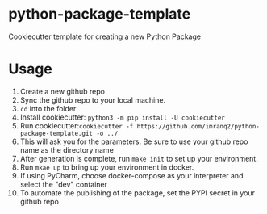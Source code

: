 # python-package-template
Cookiecutter template for creating a new Python Package

# Usage
1. Create a new github repo
2. Sync the github repo to your local machine.
3. `cd` into the folder
4. Install cookiecutter: `python3 -m pip install -U cookiecutter`
5. Run cookiecutter:`cookiecutter -f https://github.com/imranq2/python-package-template.git -o ../`
6. This will ask you for the parameters.  Be sure to use your github repo name as the directory name
7. After generation is complete, run `make init` to set up your environment.
8. Run `mkae up` to bring up your environment in docker.
9. If using PyCharm, choose docker-compose as your interpreter and select the "dev" container
10. To automate the publishing of the package, set the PYPI secret in your github repo



